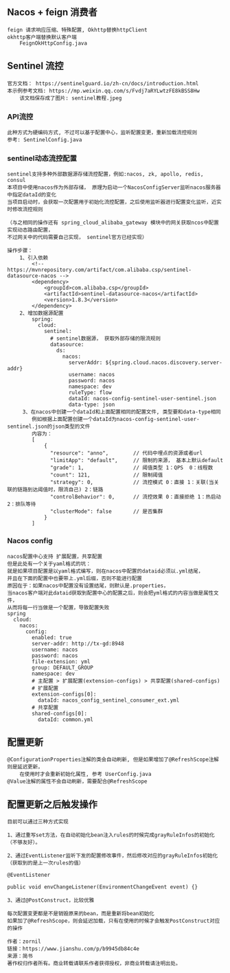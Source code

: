 ## Nacos + feign 消费者
    feign 请求响应压缩、特殊配置, Okhttp替换httpClient
    okhttp客户端替换默认客户端
        FeignOkHttpConfig.java
## Sentinel 流控
    官方文档： https://sentinelguard.io/zh-cn/docs/introduction.html
    本示例参考文档: https://mp.weixin.qq.com/s/Fvdj7aRYLwtzFE8kBSS8Hw
        该文档保存成了图片: sentinel教程.jpeg

### API流控
    此种方式为硬编码方式, 不过可以基于配置中心，监听配置变更，重新加载流控规则
    参考: SentinelConfig.java
### sentinel动态流控配置
    sentinel支持多种外部数据源存储流控配置，例如:nacos, zk, apollo, redis, consul
    本项目中使用nacos作为外部存储， 原理为启动一个NacosConfigServer监听nacos服务器中指定dataId的变化
    当项目启动时，会获取一次配置用于初始化流控配置，之后使用监听器进行配置变化监听，近实时修改流控规则
    
    （与之相同的操作还有 spring_cloud_alibaba_gateway 模块中的网关获取ncos中配置实现动态路由配置， 
    不过网关中的代码需要自己实现， sentinel官方已经实现） 
    
    操作步骤：
        1、引入依赖
            <!-- https://mvnrepository.com/artifact/com.alibaba.csp/sentinel-datasource-nacos -->
            <dependency>
                <groupId>com.alibaba.csp</groupId>
                <artifactId>sentinel-datasource-nacos</artifactId>
                <version>1.8.3</version>
            </dependency>
        2、增加数据源配置
            spring:
              cloud:
                sentinel:
                  # sentinel数据源， 获取外部存储的限流规则
                  datasource:
                    ds:
                      nacos:
                        serverAddr: ${spring.cloud.nacos.discovery.server-addr}
                        username: nacos
                        password: nacos
                        namespace: dev
                        ruleType: flow
                        dataId: nacos-config-sentinel-user-sentinel.json
                        data-type: json
         3、在nacos中创建一个dataId和上面配置相同的配置文件, 类型要和data-type相同
            例如根据上面配置创建一个dataId为nacos-config-sentinel-user-sentinel.json的json类型的文件
            内容为：
            [
            	{
            	  "resource": "anno",        // 代码中埋点的资源或者url
            	  "limitApp": "default",     // 限制的来源， 基本上默认default
            	  "grade": 1,                // 阈值类型 1：QPS  0：线程数
            	  "count": 121,              // 限制阈值
            	  "strategy": 0,             // 流控模式 0：直接 1：关联(当关联的链路到达阈值时，限流自己) 2：链路
            	  "controlBehavior": 0,      // 流控效果 0：直接拒绝 1：热启动 2：排队等待
            	  "clusterMode": false       // 是否集群
            	}
            ]
              

### Nacos config
    nacos配置中心支持 扩展配置，共享配置
    但是此处有一个关于yaml格式的坑：
    就是如果项目配置是以yaml格式编写，则在nacos中配置的dataid必须以.yml结尾，
    并且在下面的配置中也要带上.yml后缀，否则不能进行配置
    原因在于：如果nacos中配置没有设置结尾，则默认是.properties，
    当nacos客户端对此dataid获取到配置中心的配置之后，则会把yml格式的内容当做是属性文件，
    从而将每一行当做是一个配置，导致配置失败
    spring
      cloud:
        nacos:
          config:
            enabled: true
            server-addr: http://tx-gd:8948
            username: nacos
            password: nacos
            file-extension: yml
            group: DEFAULT_GROUP
            namespace: dev
            # 主配置 > 扩展配置(extension-configs) > 共享配置(shared-configs)
            # 扩展配置
            extension-configs[0]:
              dataId: nacos_config_sentinel_consumer_ext.yml
            # 共享配置
            shared-configs[0]:
              dataId: common.yml
## 配置更新
    @ConfigurationProperties注解的类会自动刷新, 但是如果增加了@RefreshScope注解则是延迟更新，
        在使用时才会重新初始化属性, 参考 UserConfig.java
    @Value注解的属性不会自动刷新，需要配合@RefreshScope   
## 配置更新之后触发操作
    目前可以通过三种方式实现
    
    1、通过重写set方法，在自动初始化bean注入rules的时候完成grayRuleInfos的初始化（不够友好）。
    
    2、通过EventListener监听下发的配置修改事件，然后修改对应的grayRuleInfos初始化（获取到的是上一次rules的值）
    
    @EventListener
    
    public void envChangeListener(EnvironmentChangeEvent event) {}
      
    3、通过@PostConstruct，比较优雅
    
    每次配置变更都是不是销毁原来的bean，而是重新将bean初始化
    如果加了@RefreshScope，则会延迟加载，只有在使用的时候才会触发PostConstruct对应的操作
    
    作者：zornil
    链接：https://www.jianshu.com/p/b9945db84c4e
    来源：简书
    著作权归作者所有。商业转载请联系作者获得授权，非商业转载请注明出处。

